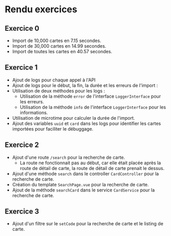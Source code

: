 # Rendu exercices

## Exercice 0

- Import de 10,000 cartes en 7.15 secondes.
- Import de 30,000 cartes en 14.99 secondes.
- Import de toutes les cartes en 40.57 secondes.

## Exercice 1

- Ajout de logs pour chaque appel à l'API
- Ajout de logs pour le début, la fin, la durée et les erreurs de l'import :
- Utilisation de deux méthodes pour les logs : 
    - Utilisation de la méthode `error` de l'interface `LoggerInterface` pour les erreurs.
    - Utilisation de la méthode `info` de l'interface `LoggerInterface` pour les informations.
- Utilisation de microtime pour calculer la durée de l'import.
- Ajout des variables `uuid` et `card` dans les logs pour identifier les cartes importées pour faciliter le débuggage.

## Exercice 2
- Ajout d'une route `/search` pour la recherche de carte.
    - La route ne fonctionnait pas au début, car elle était placée après la route de détail de carte, la route de détail de carte prenait le dessus. 
- Ajout d'une méthode `search` dans le controller `CardController` pour la recherche de carte.
- Création du template `SearchPage.vue` pour la recherche de carte.
- Ajout de la méthode `searchCard` dans le service `CardService` pour la recherche de carte.

## Exercice 3
- Ajout d'un filtre sur le `setCode` pour la recherche de carte et le listing de carte.